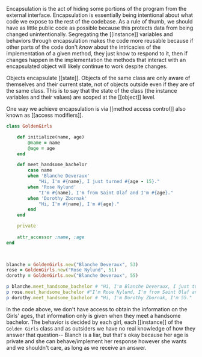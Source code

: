Encapsulation is the act of hiding some portions of the program from the external interface. Encapsulation is essentially being intentional about what code we expose to the rest of the codebase. As a rule of thumb, we should have as little public code as possible because this protects data from being changed unintentionally. Segregating the [[instance]] variables and behaviors through encapsulation makes the code more reusable because if other parts of the code don't _know_ about the intricacies of the implementation of a given method, they just know to respond to it, then if changes happen in the implementation the methods that interact with an encapsulated object will likely continue to work despite changes. 

Objects encapsulate [[state]]. Objects of the same class are only aware of themselves and their current state, not of objects outside even if they are of the same class. This is to say that the state of the class (the instance variables and their values) are scoped at the [[object]] level.

One way we achieve encapsulation is via [[method access control]] also known as [[access modifiers]].

```ruby 
class GoldenGirls

	def initialize(name, age)
		@name = name
		@age = age
	end

	def meet_handsome_bachelor
		case name
		when 'Blanche Deveraux'
			"Hi, I'm #{name}, I just turned #{age - 15}."
		when 'Rose Nylund'
			"I'm #{name}, I'm from Saint Olaf and I'm #{age}."
		when 'Dorothy Zbornak'
			"Hi, I'm #{name}, I'm #{age}."
		end
	end

	private
	
	attr_accessor :name, :age
end

  

blanche = GoldenGirls.new("Blanche Deveraux", 53)
rose = GoldenGirls.new("Rose Nylund", 51)
dorothy = GoldenGirls.new("Blanche Deveraux", 55)

p blanche.meet_handsome_bachelor # "Hi, I'm Blanche Deveraux, I just turned 38."
p rose.meet_handsome_bachelor #"I'm Rose Nylund, I'm from Saint Olaf and I'm 51."
p dorothy.meet_handsome_bachelor # "Hi, I'm Dorothy Zbornak, I'm 55."
```
In the code above, we don't have access to obtain the information on the Girls' ages, that information only is given when they meet a handsome bachelor. The behavior is decided by each girl, each [[instance]] of the `Golden Girls` class and as outsiders we have no real knowledge of how they answer that question-- Blanch is a liar, but that's okay because her age is private and she can behave/implement her response however she wants and we shouldn't care, as long as we receive an answer. 